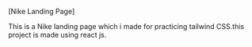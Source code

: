 
[Nike Landing Page]


This is a Nike landing page which i made for practicing tailwind CSS.this project is made using react js.



